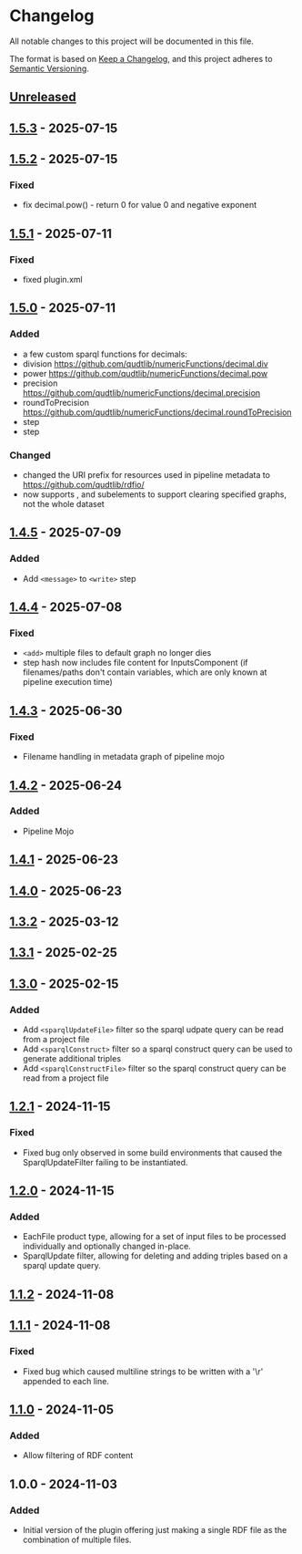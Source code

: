 # Changelog

All notable changes to this project will be documented in this file.

The format is based on [Keep a Changelog](https://keepachangelog.com/en/1.0.0/),
and this project adheres to [Semantic Versioning](https://semver.org/spec/v2.0.0.html).

## [Unreleased]

## [1.5.3] - 2025-07-15

## [1.5.2] - 2025-07-15
### Fixed
- fix decimal.pow() - return 0 for value 0 and negative exponent

## [1.5.1] - 2025-07-11
### Fixed
- fixed plugin.xml

## [1.5.0] - 2025-07-11
### Added
- a few custom sparql functions for decimals:
- division https://github.com/qudtlib/numericFunctions/decimal.div
- power https://github.com/qudtlib/numericFunctions/decimal.pow
- precision https://github.com/qudtlib/numericFunctions/decimal.precision
- roundToPrecision https://github.com/qudtlib/numericFunctions/decimal.roundToPrecision
- <when> step
- <stop> step

### Changed
- changed the URI prefix for resources used in pipeline metadata to https://github.com/qudtlib/rdfio/
- <clear> now supports <message>, <graphs> and <graph> subelements to support clearing specified graphs, not the whole dataset

## [1.4.5] - 2025-07-09
### Added
- Add `<message>` to `<write>` step

## [1.4.4] - 2025-07-08
### Fixed
- `<add>` multiple files to default graph no longer dies
- step hash now includes file content for InputsComponent (if filenames/paths don't contain variables, which are only known at pipeline execution time)

###

## [1.4.3] - 2025-06-30
### Fixed
- Filename handling in metadata graph of pipeline mojo

## [1.4.2] - 2025-06-24
### Added
- Pipeline Mojo

## [1.4.1] - 2025-06-23

## [1.4.0] - 2025-06-23

## [1.3.2] - 2025-03-12

## [1.3.1] - 2025-02-25

## [1.3.0] - 2025-02-15
### Added
- Add `<sparqlUpdateFile>` filter so the sparql udpate query can be read from a project file
- Add `<sparqlConstruct>` filter so a sparql construct query can be used to generate additional triples
- Add `<sparqlConstructFile>` filter so the sparql construct query can be read from a project file

## [1.2.1] - 2024-11-15
### Fixed
- Fixed bug only observed in some build environments that caused the SparqlUpdateFilter failing to be instantiated.

## [1.2.0] - 2024-11-15
### Added
- EachFile product type, allowing for a set of input files to be processed individually and optionally changed in-place.
- SparqlUpdate filter, allowing for deleting and adding triples based on a sparql update query.

## [1.1.2] - 2024-11-08

## [1.1.1] - 2024-11-08
### Fixed
- Fixed bug which caused multiline strings to be written with a '\r' appended to each line.

## [1.1.0] - 2024-11-05
### Added
- Allow filtering of RDF content

## 1.0.0 - 2024-11-03
### Added
- Initial version of the plugin offering just making a single RDF file as the combination of multiple files.

[Unreleased]: https://github.com/qudtlib/rdfio-maven-plugin/compare/v1.5.3...HEAD
[1.5.3]: https://github.com/qudtlib/rdfio-maven-plugin/compare/v1.5.2...v1.5.3
[1.5.2]: https://github.com/qudtlib/rdfio-maven-plugin/compare/v1.5.1...v1.5.2
[1.5.1]: https://github.com/qudtlib/rdfio-maven-plugin/compare/v1.5.0...v1.5.1
[1.5.0]: https://github.com/qudtlib/rdfio-maven-plugin/compare/v1.4.5...v1.5.0
[1.4.5]: https://github.com/qudtlib/rdfio-maven-plugin/compare/v1.4.4...v1.4.5
[1.4.4]: https://github.com/qudtlib/rdfio-maven-plugin/compare/v1.4.3...v1.4.4
[1.4.3]: https://github.com/qudtlib/rdfio-maven-plugin/compare/v1.4.2...v1.4.3
[1.4.2]: https://github.com/qudtlib/rdfio-maven-plugin/compare/v1.4.1...v1.4.2
[1.4.1]: https://github.com/qudtlib/rdfio-maven-plugin/compare/v1.4.0...v1.4.1
[1.4.0]: https://github.com/qudtlib/rdfio-maven-plugin/compare/v1.3.2...v1.4.0
[1.3.2]: https://github.com/qudtlib/rdfio-maven-plugin/compare/v1.3.1...v1.3.2
[1.3.1]: https://github.com/qudtlib/rdfio-maven-plugin/compare/v1.3.0...v1.3.1
[1.3.0]: https://github.com/qudtlib/rdfio-maven-plugin/compare/v1.2.1...v1.3.0
[1.2.1]: https://github.com/qudtlib/rdfio-maven-plugin/compare/v1.2.0...v1.2.1
[1.2.0]: https://github.com/qudtlib/rdfio-maven-plugin/compare/v1.1.2...v1.2.0
[1.1.2]: https://github.com/qudtlib/rdfio-maven-plugin/compare/v1.1.1...v1.1.2
[1.1.1]: https://github.com/qudtlib/rdfio-maven-plugin/compare/v1.1.0...v1.1.1
[1.1.0]: https://github.com/qudtlib/rdfio-maven-plugin/compare/v1.0.0...v1.1.0

